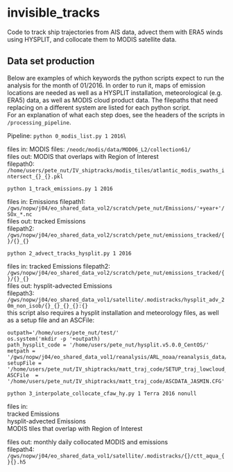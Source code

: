 # invisible_tracks

Code to track ship trajectories from AIS data, advect them with ERA5 winds using HYSPLIT, and collocate them to MODIS satellite data.

## Data set production
Below are examples of which keywords the python scripts expect to run the analysis for the month of 01/2016. 
In order to run it, maps of emission locations are needed as well as a HYSPLIT installation, meteorological (e.g. ERA5) data, as well as MODIS cloud product data. The filepaths that need replacing on a different system are listed for each python script.  
For an explanation of what each step does, see the headers of the scripts in `/processing_pipeline`.

Pipeline:
`python 0_modis_list.py 1 2016`\

files in: MODIS files: `/neodc/modis/data/MOD06_L2/collection61/`\
files out: MODIS that overlaps with Region of Interest\
filepath0: `/home/users/pete_nut/IV_shiptracks/modis_tiles/atlantic_modis_swaths_intersect_{}_{}.pkl`

`python 1_track_emissions.py 1 2016`

files in: Emissions
filepath1: `/gws/nopw/j04/eo_shared_data_vol2/scratch/pete_nut/Emissions/'+year+'/SOx_*.nc`\
files out: tracked Emissions\
filepath2: `/gws/nopw/j04/eo_shared_data_vol2/scratch/pete_nut/emissions_tracked/{}/{}_{}`

`python 2_advect_tracks_hysplit.py 1 2016`

files in: tracked Emissions
filepath2: `/gws/nopw/j04/eo_shared_data_vol2/scratch/pete_nut/emissions_tracked/{}/{}_{}`\
files out: hysplit-advected Emissions\
filepath3: `/gws/nopw/j04/eo_shared_data_vol1/satellite/.modistracks/hysplit_adv_20m_non_isob/{}_{}_{}_{}:{}`\
this script also requires a hysplit installation and meteorology files, as well as a setup file and an ASCFile:

    outpath='/home/users/pete_nut/test/'
    os.system('mkdir -p '+outpath)
    path_hysplit_code = '/home/users/pete_nut/hysplit.v5.0.0_CentOS/'
    metpath = '/gws/nopw/j04/eo_shared_data_vol1/reanalysis/ARL_noaa/reanalysis_data/ERA5/'
    setupFile = '/home/users/pete_nut/IV_shiptracks/matt_traj_code/SETUP_traj_lowcloud_15min.CFG'
    ASCFile  = '/home/users/pete_nut/IV_shiptracks/matt_traj_code/ASCDATA_JASMIN.CFG'

`python 3_interpolate_collocate_cfaw_hy.py 1 Terra 2016 nonull`

files in:\
tracked Emissions\
hysplit-advected Emissions\
MODIS tiles that overlap with Region of Interest

files out: monthly daily collocated MODIS and emissions\
filepath4: `/gws/nopw/j04/eo_shared_data_vol1/satellite/.modistracks/{}/ctt_aqua_{}{}.h5`






